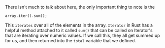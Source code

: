 There isn't much to talk about here, the only important thing to note is the

```Rust
array.iter().sum();
```

This `iterates` over all of the elements in the array. `Iterator` in Rust has a helpful method attached to it called `sum()` that can be called on Iterator's that are iterating over numeric values. If we call this, they all get summed up for us, and then returned into the `total` variable that we defined.